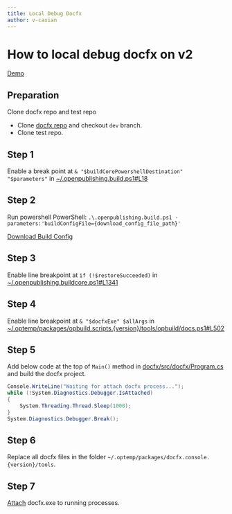 ```yaml
---
title: Local Debug Docfx
author: v-caxian
---
```


# How to local debug docfx on v2

[Demo](./local-debug-docfx-demo.md)

## Preparation

Clone docfx repo and test repo
- Clone [docfx repo](https://github.com/dotnet/docfx.git) and checkout `dev` branch.
- Clone test repo.

## Step 1

Enable a break point at `& "$buildCorePowershellDestination" "$parameters"` in [~/.openpublishing.build.ps1#L18](https://dev.azure.com/ceapex/Engineering/_git/OpenPublishing.Build?path=%2FLibraries%2FMsBuildDebuggerProject%2F.openpublishing.build.ps1&version=GBdevelop&line=18&lineEnd=18&lineStartColumn=1&lineEndColumn=58&lineStyle=plain)

## Step 2

Run powershell PowerShell: `.\.openpublishing.build.ps1 -parameters:'buildConfigFile={download_config_file_path}'`

[Download Build Config](https://dev.azure.com/ceapex/Engineering/_git/OpenPublishing.Build?path=%2FDocs%2FLocal-Build.md&_a=preview)

## Step 3

Enable line breakpoint at `if (!$restoreSucceeded)` in [~/.openpublishing.buildcore.ps1#L1341](https://dev.azure.com/ceapex/Engineering/_git/OpenPublishing.Build?path=%2FLibraries%2FMsBuildDebuggerProject%2F.openpublishing.buildcore.ps1&version=GBdevelop&line=1341&lineEnd=1341&lineStartColumn=1&lineEndColumn=28&lineStyle=plain)

## Step 4

Enable line breakpoint at `& "$docfxExe" $allArgs` in [~/.optemp/packages/opbuild.scripts.{version}/tools/opbuild/docs.ps1#L502](https://dev.azure.com/ceapex/Engineering/_git/OpenPublishing.Build?path=%2FLibraries%2FMsBuildDebuggerProject%2Fopbuild%2Fdocs.ps1&version=GBdevelop&line=502&lineEnd=502&lineStartColumn=1&lineEndColumn=27&lineStyle=plain)

## Step 5

Add below code at the top of `Main()` method in [docfx/src/docfx/Program.cs](https://github.com/dotnet/docfx/blob/dev/src/docfx/Program.cs) and build the docfx project.

```cs
Console.WriteLine("Waiting for attach docfx process...");
while (!System.Diagnostics.Debugger.IsAttached)
{
    System.Threading.Thread.Sleep(1000);
}
System.Diagnostics.Debugger.Break();
```

## Step 6

Replace all docfx files in the folder `~/.optemp/packages/docfx.console.{version}/tools`.

## Step 7

[Attach](https://docs.microsoft.com/visualstudio/debugger/attach-to-running-processes-with-the-visual-studio-debugger?view=vs-2019) docfx.exe to running processes.
